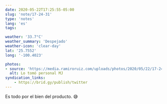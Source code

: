 ```yaml
---
date: 2020-05-22T17:25:55-05:00
slug: 'note/17-24-31'
type: 'notes'
lang: 'es'
tags:

weather: '33.7°C'
weather_summary: 'Despejado'
weather-icon: 'clear-day'
lat: '25.7552'
long: '-100.4023'

photos:
- source: 'https://media.ramiroruiz.com/uploads/photos/2020/05/22/17-24-31/took-it-personal-mj.jpeg'
  alt: Lo tomó personal MJ
syndication_links:
    - https://brid.gy/publish/twitter
---
```

Es todo por el bien del producto. 😅 